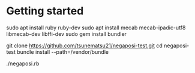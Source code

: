 # Getting started
sudo apt install ruby ruby-dev
sudo apt install mecab mecab-ipadic-utf8 libmecab-dev libffi-dev
sudo gem install bundler

git clone https://github.com/tsunematsu21/negaposi-test.git
cd negaposi-test
bundle install --path=/vendor/bundle

./negaposi.rb
